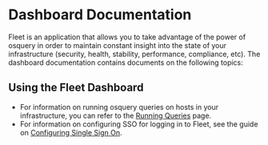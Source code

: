 Dashboard Documentation
=========================

Fleet is an application that allows you to take advantage of the power of osquery in order to maintain constant insight into the state of your infrastructure (security, health, stability, performance, compliance, etc). The dashboard documentation contains documents on the following topics:

## Using the Fleet Dashboard

- For information on running osquery queries on hosts in your infrastructure, you can refer to the [Running Queries](./running-queries.md) page.
- For information on configuring SSO for logging in to Fleet, see the guide on [Configuring Single Sign On](./single-sign-on.md).
